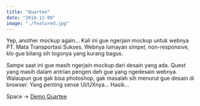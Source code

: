 ```yaml
---
title: "Quartee"
date: "2014-11-09"
image: "./featured.jpg"
---
```


Yep, another mockup again… Kali ini gue ngerjain mockup untuk webnya PT. Mata Transportasi Sukses. Webnya lumayan simpel, non-responsive, klo gue bilang sih logonya yang kurang bagus.

Sampe saat ini gue masih ngerjain mockup dari desain yang ada. Quest yang masih dalam antrian pengen deh gue yang ngedesain webnya. Walaupun gue gak bisa photoshop, gak masalah sih menurut gue desain di browser. Yang penting sense UI/UXnya… Hasik…

Space -> [Demo Quartee](https://space.preschian.com/quartee)